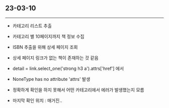 ## 23-03-10
---
- 카테고리 리스트 추출
- 카테고리 별 10페이지까지 책 정보 수집
- ISBN 추출을 위해 상세 페이지 조회


- 상세 페이지 링크가 없는 책이 존재하는 것 같음
- detail = link.select_one('strong h3 a').attrs['href'] 에서 
- NoneType has no attribute 'attrs' 발생
- 정확하게 확인을 하지 못해서 어떤 카테고리에서 에러가 발생했는지 모름
- 마지막 확인 위치 : 매거진..